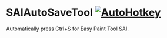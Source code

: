 # SAIAutoSaveTool [![AutoHotkey](https://img.shields.io/badge/Language-AutoHotkey-yellowgreen.svg)](https://autohotkey.com/)
Automatically press Ctrl+S for Easy Paint Tool SAI.
